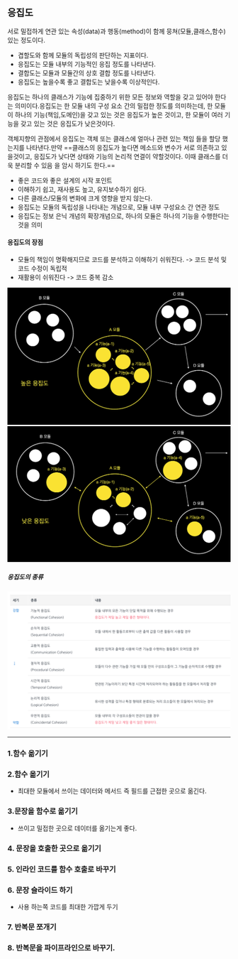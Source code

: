 ## 응집도

서로 밀접하게 연관 있는 속성(data)과 행동(method)이 함께 뭉쳐(모듈,클래스,함수)있는 정도이다.
- 겹할도와 함께 모듈의 독립성의 판단하는 지표이다.
- 응집도는 모듈 내부의 기능적인 응집 정도를 나타낸다.
- 결합도는 모듈과 모듈간의 상호 결합 정도를 나타낸다.
- 응집도는 높을수록 좋고 결합도는 낮을수록 이상적인다.

응집도는 하나의 클래스가 기능에 집중하기 위한 모든 정보와 역할을 갖고 있어야 한다는 의미이다.응집도는 한 모듈 내의 구성 요소 간의 밀접한 정도를 의미하는데, 한 모듈이 하나의 기능(책임,도메인)을 갖고 있는 것은 응집도가 높은 것이고, 한 모듈이 여러 기능을 갖고 있는 것은 응집도가 낮은것이다.

객체지향의 관점에서 응집도는 객체 또는 클래스에 얼마나 관련 있는 책임 들을 할당 했는지를 나타낸다.만약 ==클래스의 응집도가 높다면 메소드와 변수가 서로 의존하고 있을것이고, 응집도가 낮다면 상태와 기능의 논리적 연결이 약할것이다. 이때 클래스를 더욱 분리할 수 있음 을 암시 하기도 한다.==
- 좋은 코드와 좋은 설계의 시작 포인트
- 이해하기 쉽고, 재사용도 높고, 유지보수하기 쉽다.
- 다른 클래스/모듈의 변화에 크게 영향을 받지 않는다.
- 응집도는 모듈의 독립성을 나타내는 개념으로, 모듈 내부 구성요소 간 연관 정도
- 응집도는 정보 은닉 개념의 확장개념으로, 하나의 모듈은 하나의 기능을 수행한다는 것을 의미
#### 응집도의 장점
- 모듈의 책임이 명확해지므로 코드를 분석하고 이해하기 쉬워진다. -> 코드 분석 및 코드 수정이 독립적
- 재활용이 쉬워진다 -> 코드 중복 감소

![Pasted image 20241105134450.png](Pasted%20image%2020241105134450.png)
![Pasted image 20241105134459.png](Pasted%20image%2020241105134459.png)
##### 응집도의 종류

![Pasted image 20241105134226.png](Pasted%20image%2020241105134226.png)

---
### 1.함수 옮기기
### 2.함수 옮기기
- 최대한 모듈에서 쓰이는 데이터와 메서드 즉 필드를 근접한 곳으로 옮긴다.
### 3.문장을 함수로 옮기기
- 쓰이고 밀접한 곳으로 데이터를 옮기는게 좋다.
### 4. 문장을 호출한 곳으로 옮기기
### 5. 인라인 코드를 함수 호출로 바꾸기
### 6. 문장 슬라이드 하기
- 사용 하는쪽 코드를 최대한 가깝게 두기
### 7. 반복문 쪼개기

### 8. 반복문을 파이프라인으로 바꾸기.


